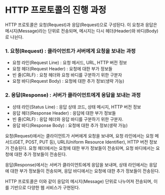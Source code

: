 # HTTP 프로토콜의 진행 과정

HTTP 프로토콜은 요청(Request)과 응답(Request)으로 구성된다. 이 요청과 응답은 메시지(Message)라는 단위로 전송되며, 메시지는 다시 헤더(Header)와 바디(Body)로 나뉜다.

### 1. 요청(Request) : 클라이언트가 서버에게 요청을 보내는 과정

- 요청 라인(Request Line) : 요청 메서드, URL, HTTP 버전 정보
- 요청 헤더(Request Header) : 요청에 대한 부가 정보들
- 빈 줄(CRLF) : 요청 헤더와 요청 바디를 구분하기 위한 구분자
- 요청 바디(Request Body) : 요청에 대한 추가 정보(생략 가능)

### 2. 응답(Response) : 서버가 클라이언트에게 응답을 보내는 과정

- 상태 라인(Status Line) : 응답 상태 코드, 상태 메시지, HTTP 버전 정보
- 응답 헤더(Response Header) : 응답에 대한 부가 정보들
- 빈 줄(CRLF) : 응답 헤더와 응답 바디를 구분하기 위한 구분자.
- 응답 바디(Response Body) : 요청에 대한 추가 정보(생략 가능)

요청(Request)에서는 클라이언트가 서버에게 요청을 보내며, 요청 라인에서는 요청 메서드(GET, POST, PUT 등), URL(Uniform Resource Identifier), HTTP 버전 정보가 전송된다. 요청 헤더에서는 요청에 대한 부가 정보들이 전송되며, 요청 바디에서는 요청에 대한 추가 정보들이 전송된다.

응답(Response)에서는 서버가 클라이언트에게 응답을 보내며, 상태 라인에서는 응답에 대한 부가 정보들이 전송되며, 응답 바디에서는 요청에 대한 추가 정보들이 전송된다.

HTTP 프로토콜은 이와 같이 응답의 메시지(Message) 단위로 나누어져 전송되며, 이를 기반으로 다양한 웹 서비스가 구현된다.
